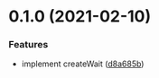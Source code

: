 # 0.1.0 (2021-02-10)

### Features

- implement createWait
  ([d8a685b](https://github.com/tkesgar/amber/commit/d8a685bc4a00e91973e9d88cf0d2916b69fd3d86))
